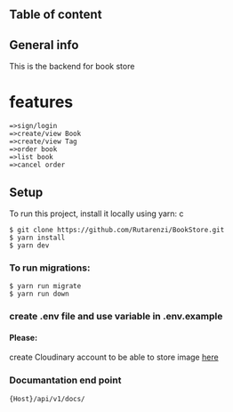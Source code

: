 ## Table of content


## General info
This is the backend for book store

# features 
  ```
  =>sign/login
  =>create/view Book
  =>create/view Tag
  =>order book
  =>list book
  =>cancel order

```

## Setup 

To run this project, install it locally using yarn:
 c

```
$ git clone https://github.com/Rutarenzi/BookStore.git
$ yarn install
$ yarn dev

```

### To run migrations:

```
$ yarn run migrate
$ yarn run down

```


### create .env file and use variable in .env.example

#### Please:

create Cloudinary account to be able to store image [here](https://cloudinary.com/users/register_free)

### Documantation end point

```
{Host}/api/v1/docs/

```
